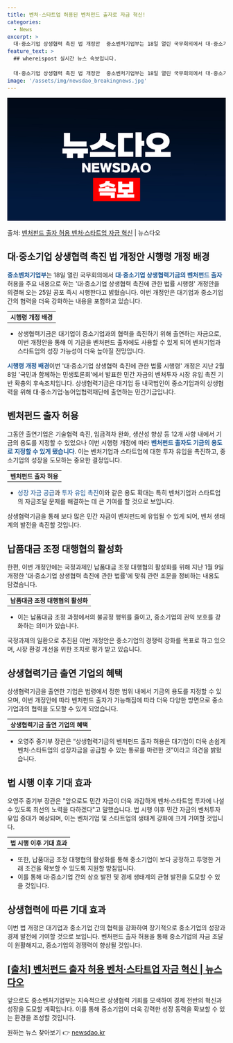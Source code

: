 ```yaml
---
title: 벤처·스타트업 허용된 벤처펀드 출자로 자금 혁신!
categories:
  - News
excerpt: >
  대·중소기업 상생협력 촉진 법 개정안  중소벤처기업부는 18일 열린 국무회의에서 대·중소기업 상생협력기금의 …
feature_text: >
  ## whereispost 실시간 뉴스 속보입니다.

  대·중소기업 상생협력 촉진 법 개정안  중소벤처기업부는 18일 열린 국무회의에서 대·중소기업 상생협력기금의 …
image: '/assets/img/newsdao_breakingnews.jpg'
---
```


![뉴스다오 속보](/assets/img/newsdao_breakingnews.jpg)

<p>출처: <a href="https://newsdao.kr/4292" rel="dofollow">벤처펀드 출자 허용 벤처·스타트업 자금 혁신</a> | 뉴스다오</p>

<h2 data-ke-size="size26">대·중소기업 상생협력 촉진 법 개정안 시행령 개정 배경</h2>
<p><b><span style="color: #1a5490;">중소벤처기업부</span></b>는 18일 열린 국무회의에서 <b><span style="color: #1a5490;">대·중소기업 상생협력기금의 벤처펀드 출자</span></b> 허용을 주요 내용으로 하는 '대·중소기업 상생협력 촉진에 관한 법률 시행령' 개정안을 의결해 오는 25일 공포 즉시 시행한다고 밝혔습니다. 이번 개정안은 대기업과 중소기업 간의 협력을 더욱 강화하는 내용을 포함하고 있습니다.</p>
<table>
	<tbody>
		<tr>
			<td style="text-align: center; height: 17px;"><b>시행령 개정 배경</b></td>
		</tr>
	</tbody>
</table>
<ul>
	<li>상생협력기금은 대기업이 중소기업과의 협력을 촉진하기 위해 출연하는 자금으로, 이번 개정안을 통해 이 기금을 벤처펀드 출자에도 사용할 수 있게 되어 벤처기업과 스타트업의 성장 가능성이 더욱 높아질 전망입니다.</li>
</ul>
<p><b><span style="color: #1a5490;">시행령 개정 배경</span></b>이번 '대·중소기업 상생협력 촉진에 관한 법률 시행령' 개정은 지난 2월 8일 '국민과 함께하는 민생토론회'에서 발표한 민간 자금의 벤처투자 시장 유입 촉진 기반 확충의 후속조치입니다. 상생협력기금은 대기업 등 내국법인이 중소기업과의 상생협력을 위해 대·중소기업·농어업협력재단에 출연하는 민간기금입니다.</p>

<h2 data-ke-size="size26">벤처펀드 출자 허용</h2>
<p>그동안 출연기업은 기술협력 촉진, 임금격차 완화, 생산성 향상 등 12개 사항 내에서 기금의 용도를 지정할 수 있었으나 이번 시행령 개정에 따라 <b><span style="color: #1a5490;">벤처펀드 출자도 기금의 용도로 지정할 수 있게 됐습니다</span></b>. 이는 벤처기업과 스타트업에 대한 투자 유입을 촉진하고, 중소기업의 성장을 도모하는 중요한 결정입니다.</p>
<table>
	<tbody>
		<tr>
			<td style="text-align: center; height: 17px;"><b>벤처펀드 출자 허용</b></td>
		</tr>
	</tbody>
</table>
<ul>
	<li><span style="color: #1a5490;">성장 자금 공급</span>과 <span style="color: #1a5490;">투자 유입 촉진</span>이와 같은 용도 확대는 특히 벤처기업과 스타트업의 자금조달 문제를 해결하는 데 큰 기여를 할 것으로 보입니다.</li>
</ul>
<p>상생협력기금을 통해 보다 많은 민간 자금이 벤처펀드에 유입될 수 있게 되어, 벤처 생태계의 발전을 촉진할 것입니다.</p>

<h2 data-ke-size="size26">납품대금 조정 대행협의 활성화</h2>
<p>한편, 이번 개정안에는 국정과제인 납품대금 조정 대행협의 활성화를 위해 지난 1월 9일 개정한 '대·중소기업 상생협력 촉진에 관한 법률'에 맞춰 관련 조문을 정비하는 내용도 담겼습니다.</p>
<table>
	<tbody>
		<tr>
			<td style="text-align: center; height: 17px;"><b>납품대금 조정 대행협의 활성화</b></td>
		</tr>
	</tbody>
</table>
<ul>
	<li>이는 납품대금 조정 과정에서의 불공정 행위를 줄이고, 중소기업의 권익 보호를 강화하는 의미가 있습니다.</li>
</ul>
<p>국정과제의 일환으로 추진된 이번 개정안은 중소기업의 경쟁력 강화를 목표로 하고 있으며, 시장 환경 개선을 위한 조치로 평가 받고 있습니다.</p>

<h2 data-ke-size="size26">상생협력기금 출연 기업의 혜택</h2>
<p>상생협력기금을 출연한 기업은 법령에서 정한 범위 내에서 기금의 용도를 지정할 수 있으며, 이번 개정안에 따라 벤처펀드 출자가 가능해짐에 따라 더욱 다양한 방면으로 중소기업과의 협력을 도모할 수 있게 되었습니다.</p>
<table>
	<tbody>
		<tr>
			<td style="text-align: center; height: 17px;"><b>상생협력기금 출연 기업의 혜택</b></td>
		</tr>
	</tbody>
</table>
<ul>
	<li>오영주 중기부 장관은 “상생협력기금의 벤처펀드 출자 허용은 대기업이 더욱 손쉽게 벤처·스타트업의 성장자금을 공급할 수 있는 통로를 마련한 것”이라고 의견을 밝혔습니다.</li>
</ul>

<h2 data-ke-size="size26">법 시행 이후 기대 효과</h2>
<p>오영주 중기부 장관은 "앞으로도 민간 자금이 더욱 과감하게 벤처·스타트업 투자에 나설 수 있도록 최선의 노력을 다하겠다"고 말했습니다. 법 시행 이후 민간 자금의 벤처투자 유입 증대가 예상되며, 이는 벤처기업 및 스타트업의 생태계 강화에 크게 기여할 것입니다.</p>
<table>
	<tbody>
		<tr>
			<td style="text-align: center; height: 17px;"><b>법 시행 이후 기대 효과</b></td>
		</tr>
	</tbody>
</table>
<ul>
	<li>또한, 납품대금 조정 대행협의 활성화를 통해 중소기업이 보다 공정하고 투명한 거래 조건을 확보할 수 있도록 지원할 방침입니다.</li>
	<li>이를 통해 대·중소기업 간의 상호 발전 및 경제 생태계의 균형 발전을 도모할 수 있을 것입니다.</li>
</ul>

<h2 data-ke-size="size26">상생협력에 따른 기대 효과</h2>
<p>이번 법 개정은 대기업과 중소기업 간의 협력을 강화하여 장기적으로 중소기업의 성장과 경제 발전에 기여할 것으로 보입니다. 벤처펀드 출자 허용을 통해 중소기업의 자금 조달이 원활해지고, 중소기업의 경쟁력이 향상될 것입니다.</p>
<h2 data-ke-size="size26"><a href="https://newsdao.kr/4292">[출처] 벤처펀드 출자 허용 벤처·스타트업 자금 혁신 | 뉴스다오</a></h2>
<p>앞으로도 중소벤처기업부는 지속적으로 상생협력 기회를 모색하여 경제 전반의 혁신과 성장을 도모할 계획입니다. 이를 통해 중소기업이 더욱 강력한 성장 동력을 확보할 수 있는 환경을 조성할 것입니다.</p> 

원하는 뉴스 찾아보기 👉 <a href="https://newsdao.kr" rel="dofollow">newsdao.kr</a>


